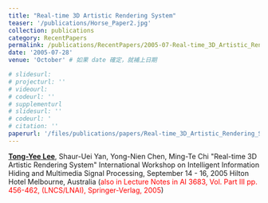 ```yaml
---
title: "Real-time 3D Artistic Rendering System"
teaser: '/publications/Horse_Paper2.jpg'
collection: publications
category: RecentPapers
permalink: /publications/RecentPapers/2005-07-Real-time_3D_Artistic_Rendering_System
date: '2005-07-28'
venue: 'October' # 如果 date 確定，就補上日期

# slidesurl: 
# projecturl: ''
# videourl: 
# codeurl: ''
# supplementurl
# slidesurl: ''
# codeurl: '
# citation: ''
paperurl: '/files/publications/papers/Real-time_3D_Artistic_Rendering_System.pdf'
---
```


<strong><u>Tong-Yee Lee</u></strong>, Shaur-Uei Yan, Yong-Nien Chen, Ming-Te Chi "Real-time 3D Artistic Rendering System" International Workshop on Intelligent Information Hiding and Multimedia Signal Processing, September 14 - 16, 2005 Hilton Hotel Melbourne, Australia (<span style="color:red">also in Lecture Notes in AI 3683, Vol. Part III pp. 456-462, (LNCS/LNAI), Springer-Verlag, 2005</span>)